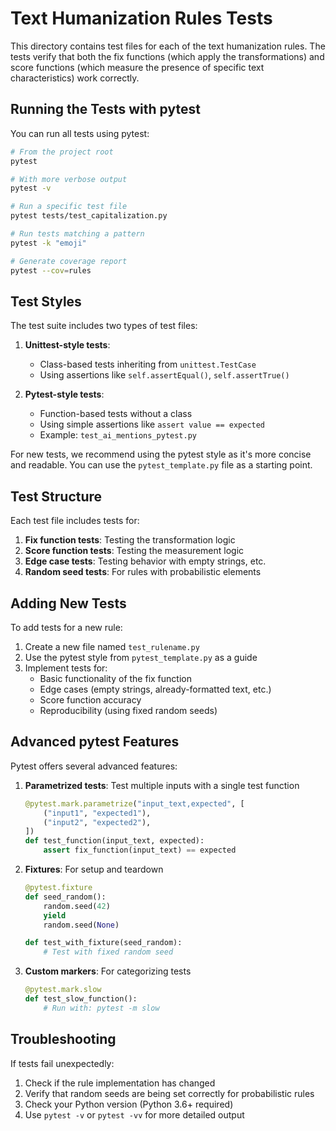 # Text Humanization Rules Tests

This directory contains test files for each of the text humanization rules. The tests verify that both the fix functions (which apply the transformations) and score functions (which measure the presence of specific text characteristics) work correctly.

## Running the Tests with pytest

You can run all tests using pytest:

```bash
# From the project root
pytest

# With more verbose output
pytest -v

# Run a specific test file
pytest tests/test_capitalization.py

# Run tests matching a pattern
pytest -k "emoji"

# Generate coverage report
pytest --cov=rules
```

## Test Styles

The test suite includes two types of test files:

1. **Unittest-style tests**: 
   - Class-based tests inheriting from `unittest.TestCase`
   - Using assertions like `self.assertEqual()`, `self.assertTrue()`
   
2. **Pytest-style tests**:
   - Function-based tests without a class
   - Using simple assertions like `assert value == expected`
   - Example: `test_ai_mentions_pytest.py`

For new tests, we recommend using the pytest style as it's more concise and readable. You can use the `pytest_template.py` file as a starting point.

## Test Structure

Each test file includes tests for:

1. **Fix function tests**: Testing the transformation logic
2. **Score function tests**: Testing the measurement logic
3. **Edge case tests**: Testing behavior with empty strings, etc.
4. **Random seed tests**: For rules with probabilistic elements

## Adding New Tests

To add tests for a new rule:

1. Create a new file named `test_rulename.py`
2. Use the pytest style from `pytest_template.py` as a guide
3. Implement tests for:
   - Basic functionality of the fix function
   - Edge cases (empty strings, already-formatted text, etc.)
   - Score function accuracy
   - Reproducibility (using fixed random seeds)

## Advanced pytest Features

Pytest offers several advanced features:

1. **Parametrized tests**: Test multiple inputs with a single test function
   ```python
   @pytest.mark.parametrize("input_text,expected", [
       ("input1", "expected1"),
       ("input2", "expected2"),
   ])
   def test_function(input_text, expected):
       assert fix_function(input_text) == expected
   ```

2. **Fixtures**: For setup and teardown
   ```python
   @pytest.fixture
   def seed_random():
       random.seed(42)
       yield
       random.seed(None)
   
   def test_with_fixture(seed_random):
       # Test with fixed random seed
   ```

3. **Custom markers**: For categorizing tests
   ```python
   @pytest.mark.slow
   def test_slow_function():
       # Run with: pytest -m slow
   ```

## Troubleshooting

If tests fail unexpectedly:

1. Check if the rule implementation has changed
2. Verify that random seeds are being set correctly for probabilistic rules
3. Check your Python version (Python 3.6+ required)
4. Use `pytest -v` or `pytest -vv` for more detailed output 